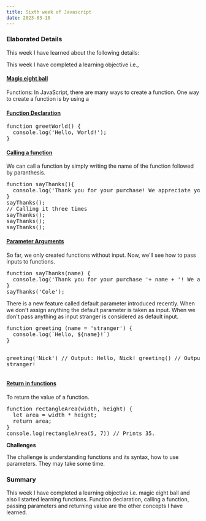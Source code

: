 ```yaml
---
title: Sixth week of Javascript
date: 2023-03-10
---
```

<h3><b>Elaborated Details</b></h3>
<p>
This week I have learned about the following details:
</p>
<p>
This week I have completed a learning objective i.e., <h4><a href="https://github.com/sriharsha0608/LanguageLearningBlog/blob/main/code/magicball.js">Magic eight ball</a></h4>
</p>

<p>
  Functions:
  In JavaScript, there are many ways to create a function. One way to create a function is by using a 
 <h4><a href="https://github.com/sriharsha0608/LanguageLearningBlog/blob/main/code/functiondeclaration.js">Function Declaration</a></h4>
</p>
<pre>
function greetWorld() {
  console.log('Hello, World!');
}
</pre>
<p>
 <h4><a href="https://github.com/sriharsha0608/LanguageLearningBlog/blob/main/code/callingfunction.js">Calling a function</a></h4> 
We can call a function by simply writing the name of the function followed by paranthesis.
</p>
<pre>
function sayThanks(){
  console.log('Thank you for your purchase! We appreciate your business.');
}
sayThanks();
// Calling it three times
sayThanks();
sayThanks();
sayThanks();
</pre>
<p>
 <h4><a href="https://github.com/sriharsha0608/LanguageLearningBlog/blob/main/code/functionparam.js">Parameter Arguments</a></h4>
So far, we only created functions without input. Now, we'll see how to pass inputs to functions.
 <pre>
function sayThanks(name) {
  console.log('Thank you for your purchase '+ name + '! We appreciate your business.');
}
sayThanks('Cole'); 
</pre>
There is a new feature called default parameter introduced recently. When we don't assign anything the default parameter is taken as input. 
When we don't pass anything as input stranger is considered as default input.
<pre>
function greeting (name = 'stranger') {
  console.log(`Hello, ${name}!`)
}
 
greeting('Nick') // Output: Hello, Nick!
greeting() // Output: Hello, stranger!
</pre>
</p>
 <p>
 <h4><a href="https://github.com/sriharsha0608/LanguageLearningBlog/blob/main/code/return.js">Return in functions</a></h4>
To return the value of a function.
 <pre>
function rectangleArea(width, height) {
  let area = width * height;
  return area;
}
console.log(rectangleArea(5, 7)) // Prints 35.
</pre>
</p>

<b> Challenges </b>
<p>
The challenge is understanding functions and its syntax, how to use parameters. They may take some time.  
</p>
<h3><b>Summary</b></h3>
<p>
This week I have completed a learning objective i.e. magic eight ball and also I started learning functions. Function declaration, calling a function, passing parameters
and returning value are the other concepts I have learned.
</p>
  
